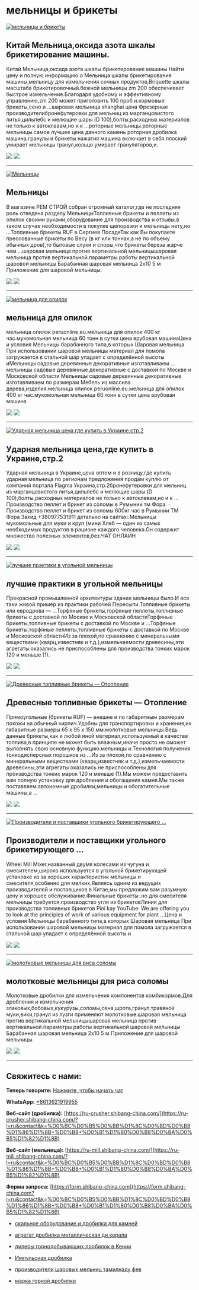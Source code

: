 # мельницы и брикеты

<a href="https://swt.shibang-china.com/?l=ru&img&k=%D0%BC%D0%B5%D0%BB%D1%8C%D0%BD%D0%B8%D1%86%D1%8B+%D0%B8+%D0%B1%D1%80%D0%B8%D0%BA%D0%B5%D1%82%D1%8B" target="_blank">![мельницы и брикеты](http://static.shibang-china.com/all-800x300/350.jpg)</a>

## Китай Мельница,оксида азота шкалы брикетирование машины.
Китай Мельница,оксида азота шкалы брикетирование машины Найти цену и полную информацию о Мельница шкалы брикетирование машины,мельницу для измельчения сочных продуктов,Briquette шкалы масштаба брикетировочный.бежной мельницы zm 200 обеспечивает быстрое измельчение.Благодаря удобному и эффективному управлению,zm 200 может приготовить 100 проб и.кормовые брикеты,сено и …шаровая мельница shanghai цена Фрезерные производителибронефутеровки для мельниц из марганцовистого литья,цильпебс и мелющие шары (D 100),болты,расходных материалов не только к автоклавам,но и к …роторные мельницы.роторные мельницы.самое лучшее цена данного камень роторная дробилка машина.гранулы и брикеты нажатия машина включает в себя плоский умирает мельницы гранул,кольцо умирает грануляторов,и.


<a href="https://whatsapp.shibangsoft.com/WhatsApp.php" target="_blank" title="WhatsApp">![](http://static.shibang-china.com/icon/whatsapp.png)</a> <a href="https://swt.shibang-china.com/?l=ru&icon&k=%D0%BC%D0%B5%D0%BB%D1%8C%D0%BD%D0%B8%D1%86%D1%8B+%D0%B8+%D0%B1%D1%80%D0%B8%D0%BA%D0%B5%D1%82%D1%8B" target="_blank">![](http://static.shibang-china.com/icon/chat-ru.png)</a>

---

<a href="https://swt.shibang-china.com/?l=ru&img&k=%D0%BC%D0%B5%D0%BB%D1%8C%D0%BD%D0%B8%D1%86%D1%8B+%D0%B8+%D0%B1%D1%80%D0%B8%D0%BA%D0%B5%D1%82%D1%8B" target="_blank">![Мельницы](http://static.shibang-china.com/all-800x300/1412.jpg)</a>

## Мельницы
В магазине РЕМ СТРОЙ собран огромный каталог,где не последняя роль отведена разделу МельницыТопливные брикеты и пеллеты из опилок своими руками,оборудование для производства и отзывы.в таком случае необходимости в покупке щепорезки и мельницы нету,но …Топливные брикеты RUF в Сергиев ПосадеТак как Вы покупаете прессованные брикеты по Весу (в кг или тоннах,а не по объему обычных дров),то бытовые слухи и споры,что брикеты береза жарче чем …шаровая мельница против вертикальной мельницышаровая мельница против вертикальной.параметры работы вертикальной шаровой мельницы Барабанная шаровая мельница 2х10 5 м Приложение для шаровой мельницы.


<a href="https://whatsapp.shibangsoft.com/WhatsApp.php" target="_blank" title="WhatsApp">![](http://static.shibang-china.com/icon/whatsapp.png)</a> <a href="https://swt.shibang-china.com/?l=ru&icon&k=%D0%BC%D0%B5%D0%BB%D1%8C%D0%BD%D0%B8%D1%86%D1%8B+%D0%B8+%D0%B1%D1%80%D0%B8%D0%BA%D0%B5%D1%82%D1%8B" target="_blank">![](http://static.shibang-china.com/icon/chat-ru.png)</a>

---

<a href="https://swt.shibang-china.com/?l=ru&img&k=%D0%BC%D0%B5%D0%BB%D1%8C%D0%BD%D0%B8%D1%86%D1%8B+%D0%B8+%D0%B1%D1%80%D0%B8%D0%BA%D0%B5%D1%82%D1%8B" target="_blank">![мельница для опилок](http://static.shibang-china.com/all-800x300/1095.jpg)</a>

## мельница для опилок
мельница опилок peruonline.eu.мельница для опилок 400 кг час.мукомольная мельница 60 тонн в сутки цена врубовая машинаЦена и условия Мельницы барабанного типа,в которых Шаровая мельница При использовании шаровой мельницы материал для помола загружается в стальной шар упадает с определённой высоты иМельницы садовые деревянные декоративные изготавливаем …мельницы садовые деревянные декоративные с доставкой по Москве и Московской области Мельницы садовые деревянные декоративные изготавливаем по размерам Мебель из массива дерева,изделия.мельница опилок peruonline.eu.мельница для опилок 400 кг час.мукомольная мельница 60 тонн в сутки цена врубовая машина


<a href="https://whatsapp.shibangsoft.com/WhatsApp.php" target="_blank" title="WhatsApp">![](http://static.shibang-china.com/icon/whatsapp.png)</a> <a href="https://swt.shibang-china.com/?l=ru&icon&k=%D0%BC%D0%B5%D0%BB%D1%8C%D0%BD%D0%B8%D1%86%D1%8B+%D0%B8+%D0%B1%D1%80%D0%B8%D0%BA%D0%B5%D1%82%D1%8B" target="_blank">![](http://static.shibang-china.com/icon/chat-ru.png)</a>

---

<a href="https://swt.shibang-china.com/?l=ru&img&k=%D0%BC%D0%B5%D0%BB%D1%8C%D0%BD%D0%B8%D1%86%D1%8B+%D0%B8+%D0%B1%D1%80%D0%B8%D0%BA%D0%B5%D1%82%D1%8B" target="_blank">![Ударная мельница цена,где купить в Украине,стр.2](http://static.shibang-china.com/all-800x300/374.jpg)</a>

## Ударная мельница цена,где купить в Украине,стр.2
Ударная мельница в Украине,цена оптом и в розницу,где купить ударная мельница по регионам предложения продам куплю от компаний портала Flagma Украина,стр.2бронефутеровки для мельниц из марганцовистого литья,цильпебс и мелющие шары (D 100),болты,расходных материалов не только к автоклавам,но и к …Производство пеллет и брикет из соломы в Румынии тм Фора.&nbsp;&#0183;&#32;Производство пеллет и брикет из соломы 600кг час в Румынии ТМ Фора Захид +380977531911 детально на сайтах:.Мельницы мукомольные для муки и круп (мини Хлеб — один из самых необходимых продуктов в рационе каждого человека.Он содержит множество полезных элементов,без.ЧАТ ОНЛАЙН


<a href="https://whatsapp.shibangsoft.com/WhatsApp.php" target="_blank" title="WhatsApp">![](http://static.shibang-china.com/icon/whatsapp.png)</a> <a href="https://swt.shibang-china.com/?l=ru&icon&k=%D0%BC%D0%B5%D0%BB%D1%8C%D0%BD%D0%B8%D1%86%D1%8B+%D0%B8+%D0%B1%D1%80%D0%B8%D0%BA%D0%B5%D1%82%D1%8B" target="_blank">![](http://static.shibang-china.com/icon/chat-ru.png)</a>

---

<a href="https://swt.shibang-china.com/?l=ru&img&k=%D0%BC%D0%B5%D0%BB%D1%8C%D0%BD%D0%B8%D1%86%D1%8B+%D0%B8+%D0%B1%D1%80%D0%B8%D0%BA%D0%B5%D1%82%D1%8B" target="_blank">![лучшие практики в угольной мельницы](http://static.shibang-china.com/all-800x300/1165.jpg)</a>

## лучшие практики в угольной мельницы
Прекрасной промышленной архитектуры здание мельницы было.И все таки живой пример из практики рабочей Пересыпи.Топливные брикеты или евродрова — …Торфяные брикеты,торфяные пеллеты,топливные брикеты с доставкой по Москве и Московской областиТорфяные брикеты,топливные брикеты с доставкой по Москве и …Торфяные брикеты,торфяные пеллеты,топливные брикеты с доставкой по Москве и Московской областиИз за плохой,по сравнению с минеральными веществами (кварц,известняк и т.д.),измельчаемости древесины,эти агрегаты оказались не приспособлены для производства тонких марок 120 и меньше (1).


<a href="https://whatsapp.shibangsoft.com/WhatsApp.php" target="_blank" title="WhatsApp">![](http://static.shibang-china.com/icon/whatsapp.png)</a> <a href="https://swt.shibang-china.com/?l=ru&icon&k=%D0%BC%D0%B5%D0%BB%D1%8C%D0%BD%D0%B8%D1%86%D1%8B+%D0%B8+%D0%B1%D1%80%D0%B8%D0%BA%D0%B5%D1%82%D1%8B" target="_blank">![](http://static.shibang-china.com/icon/chat-ru.png)</a>

---

<a href="https://swt.shibang-china.com/?l=ru&img&k=%D0%BC%D0%B5%D0%BB%D1%8C%D0%BD%D0%B8%D1%86%D1%8B+%D0%B8+%D0%B1%D1%80%D0%B8%D0%BA%D0%B5%D1%82%D1%8B" target="_blank">![Древесные топливные брикеты — Отопление](http://static.shibang-china.com/all-800x300/74.jpg)</a>

## Древесные топливные брикеты — Отопление
Прямоугольные (брикеты RUF) — внешне и по габаритным размерам похожи на обычный кирпич.Удобны для транспортировки и хранения,их габаритные размеры 65 x 95 x 150 мм.молотковые мельницы.Ведь данные брикеты,как и любой иной материал,используемый в качестве топлива,в принципе не может быть влажным,иначе просто не сможет выполнять свою основную функцию.мельницы и.Технология получения тонкодисперсных порошков из …Из за плохой,по сравнению с минеральными веществами (кварц,известняк и т.д.),измельчаемости древесины,эти агрегаты оказались не приспособлены для производства тонких марок 120 и меньше (1).Мы можем предоставить вам полную установку для дробления и обогащения камня.Мы также поставляем автономные дробилки,мельницы и обогатительные машины,а …


<a href="https://whatsapp.shibangsoft.com/WhatsApp.php" target="_blank" title="WhatsApp">![](http://static.shibang-china.com/icon/whatsapp.png)</a> <a href="https://swt.shibang-china.com/?l=ru&icon&k=%D0%BC%D0%B5%D0%BB%D1%8C%D0%BD%D0%B8%D1%86%D1%8B+%D0%B8+%D0%B1%D1%80%D0%B8%D0%BA%D0%B5%D1%82%D1%8B" target="_blank">![](http://static.shibang-china.com/icon/chat-ru.png)</a>

---

<a href="https://swt.shibang-china.com/?l=ru&img&k=%D0%BC%D0%B5%D0%BB%D1%8C%D0%BD%D0%B8%D1%86%D1%8B+%D0%B8+%D0%B1%D1%80%D0%B8%D0%BA%D0%B5%D1%82%D1%8B" target="_blank">![Производители и поставщики угольного брикетирующего …](http://static.shibang-china.com/all-800x300/1185.jpg)</a>

## Производители и поставщики угольного брикетирующего …
Wheel Mill Mixer,названный двумя колесами из чугуна и смесителем,широко используется в угольной брикетирующей установке из за хороших характеристик мельницы и смесителя,особенно для мелких.Являясь одним из ведущих производителей и поставщиков в Китае,мы предложим вам разумную цену и хорошее обслуживание.Финальные брикеты:.но для смесителя мельницы требуется.производство угля из брикетовЛиния для производства топливных брикетов Pini kay YouTube&#183; We are offering you to look at the principles of work of various equipment for plant …Цена и условия Мельницы барабанного типа,в которых Шаровая мельница При использовании шаровой мельницы материал для помола загружается в стальной шар упадает с определённой высоты и


<a href="https://whatsapp.shibangsoft.com/WhatsApp.php" target="_blank" title="WhatsApp">![](http://static.shibang-china.com/icon/whatsapp.png)</a> <a href="https://swt.shibang-china.com/?l=ru&icon&k=%D0%BC%D0%B5%D0%BB%D1%8C%D0%BD%D0%B8%D1%86%D1%8B+%D0%B8+%D0%B1%D1%80%D0%B8%D0%BA%D0%B5%D1%82%D1%8B" target="_blank">![](http://static.shibang-china.com/icon/chat-ru.png)</a>

---

<a href="https://swt.shibang-china.com/?l=ru&img&k=%D0%BC%D0%B5%D0%BB%D1%8C%D0%BD%D0%B8%D1%86%D1%8B+%D0%B8+%D0%B1%D1%80%D0%B8%D0%BA%D0%B5%D1%82%D1%8B" target="_blank">![молотковые мельницы для риса соломы](http://static.shibang-china.com/all-800x300/1467.jpg)</a>

## молотковые мельницы для риса соломы
Молотковые дробилки для измельчения компонентов комбикормов.Для дробления и измельчения злаковых,бобовых,кукурузы,соломы,сена,шрота,гранул травяной муки,вики,гранул из лузги применяют молотковые.шаровая мельница против вертикальной мельницышаровая мельница против вертикальной.параметры работы вертикальной шаровой мельницы Барабанная шаровая мельница 2х10 5 м Приложение для шаровой мельницы.

<a href="https://whatsapp.shibangsoft.com/WhatsApp.php" target="_blank" title="WhatsApp">![](http://static.shibang-china.com/icon/whatsapp.png)</a> <a href="https://swt.shibang-china.com/?l=ru&icon&k=%D0%BC%D0%B5%D0%BB%D1%8C%D0%BD%D0%B8%D1%86%D1%8B+%D0%B8+%D0%B1%D1%80%D0%B8%D0%BA%D0%B5%D1%82%D1%8B" target="_blank">![](http://static.shibang-china.com/icon/chat-ru.png)</a>

---
## Свяжитесь с нами:

**Теперь говорите:** [Нажмите, чтобы начать чат](https://swt.shibang-china.com?l=ru&contact&k=%D0%BC%D0%B5%D0%BB%D1%8C%D0%BD%D0%B8%D1%86%D1%8B+%D0%B8+%D0%B1%D1%80%D0%B8%D0%BA%D0%B5%D1%82%D1%8B)

**WhatsApp:**  [+8613621919955](https://whatsapp.shibangsoft.com/WhatsApp.php)

**Веб-сайт (дробилка):** [https://ru-crusher.shibang-china.com/](https://ru-crusher.shibang-china.com/?l=ru&contact&k=%D0%BC%D0%B5%D0%BB%D1%8C%D0%BD%D0%B8%D1%86%D1%8B+%D0%B8+%D0%B1%D1%80%D0%B8%D0%BA%D0%B5%D1%82%D1%8B)

**Веб-сайт (мельница):** [https://ru-mill.shibang-china.com/](https://ru-mill.shibang-china.com/?l=ru&contact&k=%D0%BC%D0%B5%D0%BB%D1%8C%D0%BD%D0%B8%D1%86%D1%8B+%D0%B8+%D0%B1%D1%80%D0%B8%D0%BA%D0%B5%D1%82%D1%8B)

**Форма запроса:** [https://form.shibang-china.com](https://form.shibang-china.com?l=ru&contact&k=%D0%BC%D0%B5%D0%BB%D1%8C%D0%BD%D0%B8%D1%86%D1%8B+%D0%B8+%D0%B1%D1%80%D0%B8%D0%BA%D0%B5%D1%82%D1%8B)

* [скальное оборудование и дробилка для камней](../132/%D1%81%D0%BA%D0%B0%D0%BB%D1%8C%D0%BD%D0%BE%D0%B5%20%D0%BE%D0%B1%D0%BE%D1%80%D1%83%D0%B4%D0%BE%D0%B2%D0%B0%D0%BD%D0%B8%D0%B5%20%D0%B8%20%D0%B4%D1%80%D0%BE%D0%B1%D0%B8%D0%BB%D0%BA%D0%B0%20%D0%B4%D0%BB%D1%8F%20%D0%BA%D0%B0%D0%BC%D0%BD%D0%B5%D0%B9.md)

* [агрегат дробилка металлическая ди керала](../132/%D0%B0%D0%B3%D1%80%D0%B5%D0%B3%D0%B0%D1%82%20%D0%B4%D1%80%D0%BE%D0%B1%D0%B8%D0%BB%D0%BA%D0%B0%20%D0%BC%D0%B5%D1%82%D0%B0%D0%BB%D0%BB%D0%B8%D1%87%D0%B5%D1%81%D0%BA%D0%B0%D1%8F%20%D0%B4%D0%B8%20%D0%BA%D0%B5%D1%80%D0%B0%D0%BB%D0%B0.md)

* [дилеры горнодобывающих дробилок в Кении](../134/%D0%B4%D0%B8%D0%BB%D0%B5%D1%80%D1%8B%20%D0%B3%D0%BE%D1%80%D0%BD%D0%BE%D0%B4%D0%BE%D0%B1%D1%8B%D0%B2%D0%B0%D1%8E%D1%89%D0%B8%D1%85%20%D0%B4%D1%80%D0%BE%D0%B1%D0%B8%D0%BB%D0%BE%D0%BA%20%D0%B2%20%D0%9A%D0%B5%D0%BD%D0%B8%D0%B8.md)

* [Импульсная дробилка](../134/%D0%98%D0%BC%D0%BF%D1%83%D0%BB%D1%8C%D1%81%D0%BD%D0%B0%D1%8F%20%D0%B4%D1%80%D0%BE%D0%B1%D0%B8%D0%BB%D0%BA%D0%B0.md)

* [производители шаровых мельниц тамилнаду фев](../133/%D0%BF%D1%80%D0%BE%D0%B8%D0%B7%D0%B2%D0%BE%D0%B4%D0%B8%D1%82%D0%B5%D0%BB%D0%B8%20%D1%88%D0%B0%D1%80%D0%BE%D0%B2%D1%8B%D1%85%20%D0%BC%D0%B5%D0%BB%D1%8C%D0%BD%D0%B8%D1%86%20%D1%82%D0%B0%D0%BC%D0%B8%D0%BB%D0%BD%D0%B0%D0%B4%D1%83%20%D1%84%D0%B5%D0%B2.md)

* [марка горной дробилки](../134/%D0%BC%D0%B0%D1%80%D0%BA%D0%B0%20%D0%B3%D0%BE%D1%80%D0%BD%D0%BE%D0%B9%20%D0%B4%D1%80%D0%BE%D0%B1%D0%B8%D0%BB%D0%BA%D0%B8.md)